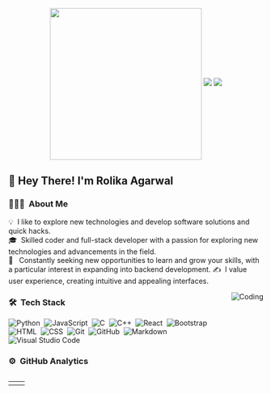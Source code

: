<p align="center">

  <img src = "https://user-images.githubusercontent.com/81984963/234690435-6eba6067-ed86-4ffb-8b48-1f71554592e4.png" width = "300" height = "300" align = "center">
  <a href="mailto:rolikaagarwal2003@gmail.com"><img src = "https://img.shields.io/badge/gmail-%23D14836.svg?&style=for-the-badge&logo=gmail&logoColor=white"></a>   
  <a href="https://www.linkedin.com/in/rolika-agarwal/"><img src="https://img.shields.io/badge/linkedin-%230077B5.svg?&style=for-the-badge&logo=linkedin&logoColor=white"/></a>
</p>
 <h2>👋 Hey There! I'm Rolika Agarwal</h2>


### 👨🏻‍💻 &nbsp;About Me

💡 &nbsp;I like to explore new technologies and develop software solutions and quick hacks.\
🎓 &nbsp;Skilled coder and full-stack developer with a passion for exploring new technologies and advancements in the field.\
🌱 &nbsp; Constantly seeking new opportunities to learn and grow your skills, with a particular interest in expanding into backend development.
✍️ &nbsp;I value user experience, creating intuitive and appealing interfaces.


<img alt="Coding" src="https://user-images.githubusercontent.com/81984963/234688527-2cd1053c-f5d5-490e-9f37-0e533fed6256.gif" align="right"/>

### 🛠 &nbsp;Tech Stack


![Python](https://img.shields.io/badge/-Python-05122A?style=flat&logo=python)&nbsp;
![JavaScript](https://img.shields.io/badge/-JavaScript-05122A?style=flat&logo=javascript)&nbsp;
![C](https://img.shields.io/badge/-C-05122A?style=flat&logo=C&logoColor=A8B9CC)&nbsp;
![C++](https://img.shields.io/badge/-C++-05122A?style=flat&logo=C%2B%2B&logoColor=00599C)&nbsp;
![React](https://img.shields.io/badge/-React-05122A?style=flat&logo=react)&nbsp;
![Bootstrap](https://img.shields.io/badge/-Bootstrap-05122A?style=flat&logo=bootstrap&logoColor=563D7C)\
![HTML](https://img.shields.io/badge/-HTML-05122A?style=flat&logo=HTML5)&nbsp;
![CSS](https://img.shields.io/badge/-CSS-05122A?style=flat&logo=CSS3&logoColor=1572B6)&nbsp;
![Git](https://img.shields.io/badge/-Git-05122A?style=flat&logo=git)&nbsp;
![GitHub](https://img.shields.io/badge/-GitHub-05122A?style=flat&logo=github)&nbsp;
![Markdown](https://img.shields.io/badge/-Markdown-05122A?style=flat&logo=markdown)\
![Visual Studio Code](https://img.shields.io/badge/-Visual%20Studio%20Code-05122A?style=flat&logo=visual-studio-code&logoColor=007ACC)&nbsp;
### ⚙️ &nbsp;GitHub Analytics

 <table style="margin-top:30px"> 
  <tr>
    <td><img src="https://github-readme-stats.vercel.app/api?username=rolikaagarwal&show_icons=true&theme=dark&locale=en" alt="" /></td>
    <td><img src="https://github-readme-stats.vercel.app/api/top-langs?username=rolikaagarwal&show_icons=true&theme=dark&locale=en&layout=compact" alt="" /></td>
  </tr>
</table>

<div align="center">
<p><img align="center" src="https://github-readme-streak-stats.herokuapp.com/?user=rolikaagarwal&theme=dark" alt="" /></p>
 </div>
 <br>
